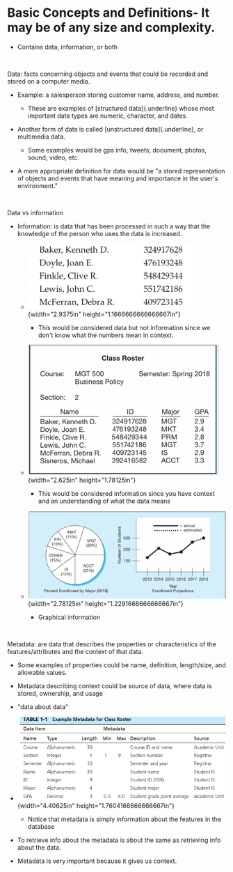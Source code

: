 # Basic Concepts and Definitions-   It may be of any size and complexity.

-   Contains data, information, or both

 

Data: facts concerning objects and events that could be recorded and stored on a computer media.

-   Example: a salesperson storing customer name, address, and number.

    -   These are examples of [structured data]{.underline} whose most important data types are numeric, character, and dates.

-   Another form of data is called [unstructured data]{.underline}, or multimedia data.

    -   Some examples would be gps info, tweets, document, photos, sound, video, etc.

-   A more appropriate definition for data would be "a stored representation of objects and events that have meaning and importance in the user's environment."

 

Data vs information

-   Information: is data that has been processed in such a way that the knowledge of the person who uses the data is increased.

    -   ![](media/Basic-Concepts-and-Definitions-image1.png){width="2.9375in" height="1.1666666666666667in"}

        -   This would be considered data but not information since we don't know what the numbers mean in context.

    -   ![](media/Basic-Concepts-and-Definitions-image2.png){width="2.625in" height="1.78125in"}

        -   This would be considered information since you have context and an understanding of what the data means

    -   ![](media/Basic-Concepts-and-Definitions-image3.png){width="2.78125in" height="1.2291666666666667in"}

        -   Graphical information

 

Metadata: are data that describes the properties or characteristics of the features/attributes and the context of that data.

-   Some examples of properties could be name, definition, length/size, and allowable values.

-   Metadata describing context could be source of data, where data is stored, ownership, and usage

-   "data about data"

-   ![](media/Basic-Concepts-and-Definitions-image4.png){width="4.40625in" height="1.7604166666666667in"}

    -   Notice that metadata is simply information about the features in the database

-   To retrieve info about the metadata is about the same as retrieving info about the data.

-   Metadata is very important because it gives us context.




